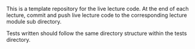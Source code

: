 This is a template repository for the live lecture code. 
At the end of each lecture, commit and push live lecture code to the corresponding lecture module sub directory. 

Tests written should follow the same directory structure within the tests directory.
